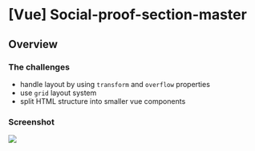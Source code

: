 # [Vue] Social-proof-section-master

## Overview

### The challenges

- handle layout by using `transform` and `overflow` properties
- use `grid` layout system
- split HTML structure into smaller vue components

### Screenshot

![](https://i.imgur.com/mr6MwYF.png)

